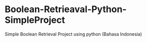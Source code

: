# Boolean-Retrieaval-Python-SimpleProject
Simple Boolean Retrieval Project using python (Bahasa Indonesia)

